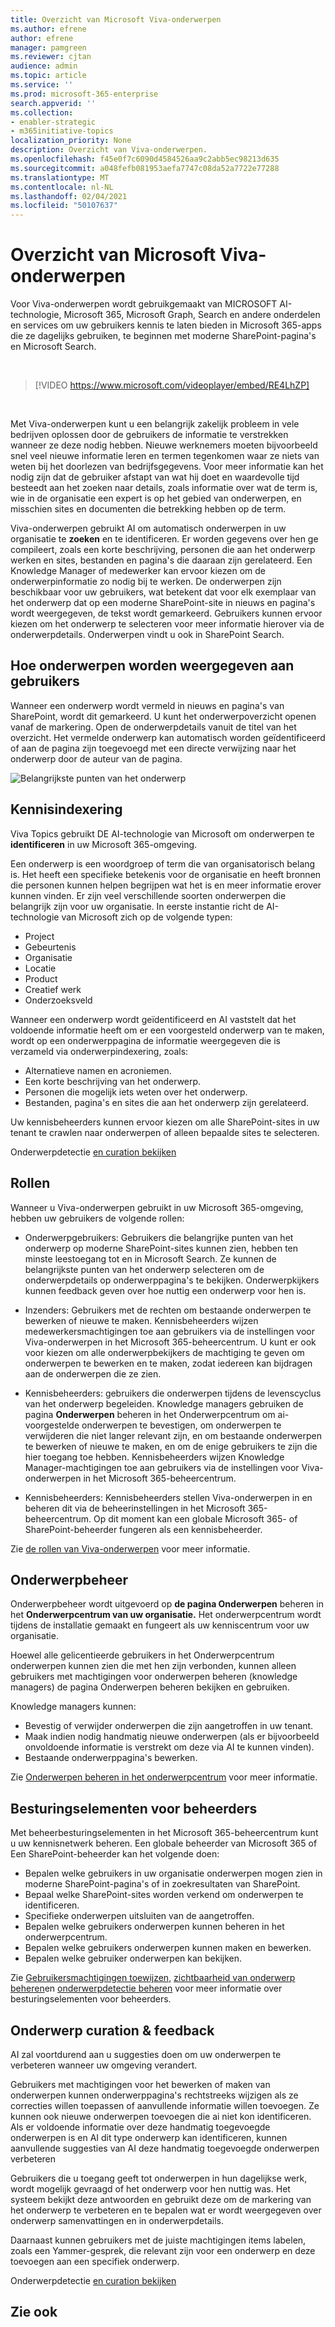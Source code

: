 ```yaml
---
title: Overzicht van Microsoft Viva-onderwerpen
ms.author: efrene
author: efrene
manager: pamgreen
ms.reviewer: cjtan
audience: admin
ms.topic: article
ms.service: ''
ms.prod: microsoft-365-enterprise
search.appverid: ''
ms.collection:
- enabler-strategic
- m365initiative-topics
localization_priority: None
description: Overzicht van Viva-onderwerpen.
ms.openlocfilehash: f45e0f7c6090d4584526aa9c2abb5ec98213d635
ms.sourcegitcommit: a048fefb081953aefa7747c08da52a7722e77288
ms.translationtype: MT
ms.contentlocale: nl-NL
ms.lasthandoff: 02/04/2021
ms.locfileid: "50107637"
---
```

# <a name="microsoft-viva-topics-overview"></a>Overzicht van Microsoft Viva-onderwerpen 

Voor Viva-onderwerpen wordt gebruikgemaakt van MICROSOFT AI-technologie, Microsoft 365, Microsoft Graph, Search en andere onderdelen en services om uw gebruikers kennis te laten bieden in Microsoft 365-apps die ze dagelijks gebruiken, te beginnen met moderne SharePoint-pagina's en Microsoft Search.

</br>

> [!VIDEO https://www.microsoft.com/videoplayer/embed/RE4LhZP]  

</br>

Met Viva-onderwerpen kunt u een belangrijk zakelijk probleem in vele bedrijven oplossen door de gebruikers de informatie te verstrekken wanneer ze deze nodig hebben. Nieuwe werknemers moeten bijvoorbeeld snel veel nieuwe informatie leren en termen tegenkomen waar ze niets van weten bij het doorlezen van bedrijfsgegevens. Voor meer informatie kan het nodig zijn dat de gebruiker afstapt van wat hij doet en waardevolle tijd besteedt aan het zoeken naar details, zoals informatie over wat de term is, wie in de organisatie een expert is op het gebied van onderwerpen, en misschien sites en documenten die betrekking hebben op de term.

Viva-onderwerpen gebruikt AI om automatisch onderwerpen in uw organisatie te **zoeken** en te identificeren. Er worden gegevens over hen ge compileert, zoals een korte beschrijving, personen die aan het onderwerp werken en sites, bestanden en pagina's die daaraan zijn gerelateerd. Een Knowledge Manager of medewerker kan ervoor kiezen om de onderwerpinformatie zo nodig bij te werken. De onderwerpen zijn beschikbaar voor uw gebruikers, wat betekent dat voor elk exemplaar van het onderwerp dat op een moderne SharePoint-site in nieuws en pagina's wordt weergegeven, de tekst wordt gemarkeerd. Gebruikers kunnen ervoor kiezen om het onderwerp te selecteren voor meer informatie hierover via de onderwerpdetails. Onderwerpen vindt u ook in SharePoint Search.


## <a name="how-topics-are-displayed-to-users"></a>Hoe onderwerpen worden weergegeven aan gebruikers

Wanneer een onderwerp wordt vermeld in nieuws en pagina's van SharePoint, wordt dit gemarkeerd. U kunt het onderwerpoverzicht openen vanaf de markering. Open de onderwerpdetails vanuit de titel van het overzicht. Het vermelde onderwerp kan automatisch worden geïdentificeerd of aan de pagina zijn toegevoegd met een directe verwijzing naar het onderwerp door de auteur van de pagina. 

   ![Belangrijkste punten van het onderwerp](../media/knowledge-management/saturn.png) </br> 


## <a name="knowledge-indexing"></a>Kennisindexering

Viva Topics gebruikt DE AI-technologie van Microsoft om onderwerpen te **identificeren** in uw Microsoft 365-omgeving.

Een onderwerp is een woordgroep of term die van organisatorisch belang is. Het heeft een specifieke betekenis voor de organisatie en heeft bronnen die personen kunnen helpen begrijpen wat het is en meer informatie erover kunnen vinden. Er zijn veel verschillende soorten onderwerpen die belangrijk zijn voor uw organisatie. In eerste instantie richt de AI-technologie van Microsoft zich op de volgende typen:
- Project
- Gebeurtenis
- Organisatie
- Locatie
- Product
- Creatief werk
- Onderzoeksveld


Wanneer een onderwerp wordt geïdentificeerd en AI vaststelt dat het voldoende  informatie heeft om er een voorgesteld onderwerp van te maken, wordt op een onderwerppagina de informatie weergegeven die is verzameld via onderwerpindexering, zoals:

- Alternatieve namen en acroniemen.
- Een korte beschrijving van het onderwerp.
- Personen die mogelijk iets weten over het onderwerp.
- Bestanden, pagina's en sites die aan het onderwerp zijn gerelateerd.

Uw kennisbeheerders kunnen ervoor kiezen om alle SharePoint-sites in uw tenant te crawlen naar onderwerpen of alleen bepaalde sites te selecteren.

Onderwerpdetectie [en curation bekijken](https://docs.microsoft.com/microsoft-365/knowledge/topic-experiences-discovery-curation)

## <a name="roles"></a>Rollen

Wanneer u Viva-onderwerpen gebruikt in uw Microsoft 365-omgeving, hebben uw gebruikers de volgende rollen:

- Onderwerpgebruikers: Gebruikers die belangrijke punten van het onderwerp op  moderne SharePoint-sites kunnen zien, hebben ten minste leestoegang tot en in Microsoft Search. Ze kunnen de belangrijkste punten van het onderwerp selecteren om de onderwerpdetails op onderwerppagina's te bekijken. Onderwerpkijkers kunnen feedback geven over hoe nuttig een onderwerp voor hen is.

- Inzenders: Gebruikers met de rechten om bestaande onderwerpen te bewerken of nieuwe te maken. Kennisbeheerders wijzen medewerkersmachtigingen toe aan gebruikers via de instellingen voor Viva-onderwerpen in het Microsoft 365-beheercentrum. U kunt er ook voor kiezen om alle onderwerpbekijkers de machtiging te geven om onderwerpen te bewerken en te maken, zodat iedereen kan bijdragen aan de onderwerpen die ze zien.

- Kennisbeheerders: gebruikers die onderwerpen tijdens de levenscyclus van het onderwerp begeleiden. Knowledge managers gebruiken de pagina **Onderwerpen** beheren in het Onderwerpcentrum om ai-voorgestelde onderwerpen te bevestigen, om onderwerpen te verwijderen die niet langer relevant zijn, en om bestaande onderwerpen te bewerken of nieuwe te maken, en om de enige gebruikers te zijn die hier toegang toe hebben. Kennisbeheerders wijzen Knowledge Manager-machtigingen toe aan gebruikers via de instellingen voor Viva-onderwerpen in het Microsoft 365-beheercentrum. 

- Kennisbeheerders: Kennisbeheerders stellen Viva-onderwerpen in en beheren dit via de beheerinstellingen in het Microsoft 365-beheercentrum. Op dit moment kan een globale Microsoft 365- of SharePoint-beheerder fungeren als een kennisbeheerder.

Zie [de rollen van Viva-onderwerpen](topic-experiences-roles.md) voor meer informatie.

## <a name="topic-management"></a>Onderwerpbeheer

Onderwerpbeheer wordt uitgevoerd op **de pagina Onderwerpen** beheren in het **Onderwerpcentrum van uw organisatie.** Het onderwerpcentrum wordt tijdens de installatie gemaakt en fungeert als uw kenniscentrum voor uw organisatie. 

Hoewel alle gelicentieerde gebruikers in het Onderwerpcentrum onderwerpen kunnen  zien die met hen zijn verbonden, kunnen alleen gebruikers met machtigingen voor onderwerpen beheren (knowledge managers) de pagina Onderwerpen beheren bekijken en gebruiken.

Knowledge managers kunnen:

- Bevestig of verwijder onderwerpen die zijn aangetroffen in uw tenant.
- Maak indien nodig handmatig nieuwe onderwerpen (als er bijvoorbeeld onvoldoende informatie is verstrekt om deze via AI te kunnen vinden).
- Bestaande onderwerppagina's bewerken.</br>

Zie [Onderwerpen beheren in het onderwerpcentrum](manage-topics.md) voor meer informatie.  


## <a name="admin-controls"></a>Besturingselementen voor beheerders

Met beheerbesturingselementen in het Microsoft 365-beheercentrum kunt u uw kennisnetwerk beheren. Een globale beheerder van Microsoft 365 of Een SharePoint-beheerder kan het volgende doen:

- Bepalen welke gebruikers in uw organisatie onderwerpen mogen zien in moderne SharePoint-pagina's of in zoekresultaten van SharePoint.
- Bepaal welke SharePoint-sites worden verkend om onderwerpen te identificeren.
- Specifieke onderwerpen uitsluiten van de aangetroffen.
- Bepalen welke gebruikers onderwerpen kunnen beheren in het onderwerpcentrum.
- Bepalen welke gebruikers onderwerpen kunnen maken en bewerken.
- Bepalen welke gebruiker onderwerpen kan bekijken.

Zie [Gebruikersmachtigingen toewijzen,](https://docs.microsoft.com/microsoft-365/knowledge/plan-topic-experiences#user-permissions) [zichtbaarheid van onderwerp beheren](https://docs.microsoft.com/microsoft-365/knowledge/topic-experiences-knowledge-rules)en [onderwerpdetectie beheren](https://docs.microsoft.com/microsoft-365/knowledge/topic-experiences-discovery) voor meer informatie over besturingselementen voor beheerders.

## <a name="topic-curation--feedback"></a>Onderwerp curation & feedback

AI zal voortdurend aan u suggesties doen om uw onderwerpen te verbeteren wanneer uw omgeving verandert. 

Gebruikers met machtigingen voor het bewerken of maken van onderwerpen kunnen onderwerppagina's rechtstreeks wijzigen als ze correcties willen toepassen of aanvullende informatie willen toevoegen. Ze kunnen ook nieuwe onderwerpen toevoegen die ai niet kon identificeren. Als er voldoende informatie over deze handmatig toegevoegde onderwerpen is en AI dit type onderwerp kan identificeren, kunnen aanvullende suggesties van AI deze handmatig toegevoegde onderwerpen verbeteren 

Gebruikers die u toegang geeft tot onderwerpen in hun dagelijkse werk, wordt mogelijk gevraagd of het onderwerp voor hen nuttig was. Het systeem bekijkt deze antwoorden en gebruikt deze om de markering van het onderwerp te verbeteren en te bepalen wat er wordt weergegeven over onderwerp samenvattingen en in onderwerpdetails.

Daarnaast kunnen gebruikers met de juiste machtigingen items labelen, zoals een Yammer-gesprek, die relevant zijn voor een onderwerp en deze toevoegen aan een specifiek onderwerp. 

Onderwerpdetectie [en curation bekijken](https://docs.microsoft.com/microsoft-365/knowledge/topic-experiences-discovery-curation)


## <a name="see-also"></a>Zie ook


